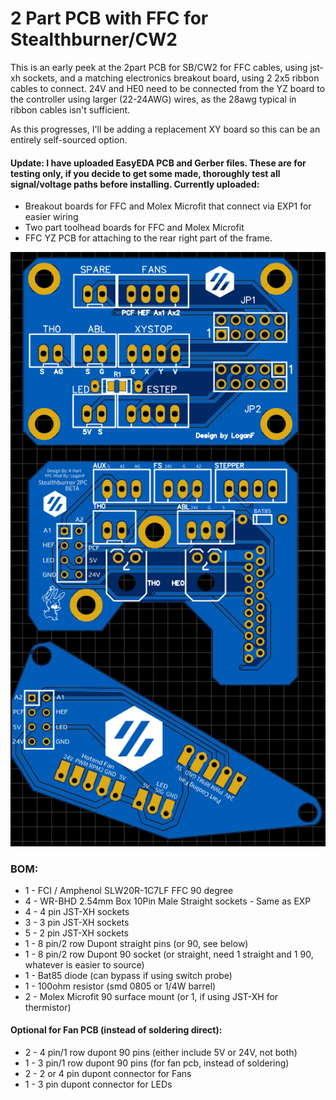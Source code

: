 # 2 Part PCB with FFC for Stealthburner/CW2

This is an early peek at the 2part PCB for SB/CW2 for FFC cables, using jst-xh sockets, and a matching electronics breakout board, using 2 2x5 ribbon cables to connect.
24V and HE0 need to be connected from the YZ board to the controller using larger (22-24AWG) wires, as the 28awg typical in ribbon cables isn't sufficient. 

As this progresses, I'll be adding a replacement XY board so this can be an entirely self-sourced option. 

#### Update:  I have uploaded EasyEDA PCB and Gerber files.  These are for testing only, if you decide to get some made, thoroughly test all signal/voltage paths before installing. Currently uploaded:
* Breakout boards for FFC and Molex Microfit that connect via EXP1 for easier wiring 
* Two part toolhead boards for FFC and Molex Microfit
* FFC YZ PCB for attaching to the rear right part of the frame.  


![FFC PCBs](ffc-pcbs.png)

### BOM: 
* 1 - FCI / Amphenol SLW20R-1C7LF FFC 90 degree 
* 4 - WR-BHD 2.54mm Box 10Pin Male Straight sockets - Same as EXP
* 4 - 4 pin JST-XH sockets
* 3 - 3 pin JST-XH sockets
* 5 - 2 pin JST-XH sockets
* 1 - 8 pin/2 row Dupont straight pins (or 90, see below)
* 1 - 8 pin/2 row Dupont 90 socket (or straight, need 1 straight and 1 90, whatever is easier to source)
* 1 - Bat85 diode (can bypass if using switch probe)
* 1 - 100ohm resistor (smd 0805 or 1/4W barrel)
* 2 - Molex Microfit 90 surface mount (or 1, if using JST-XH for thermistor)

#### Optional for Fan PCB (instead of soldering direct):
* 2 - 4 pin/1 row dupont 90 pins (either include 5V or 24V, not both)
* 1 - 3 pin/1 row dupont 90 pins (for fan pcb, instead of soldering)
* 2 - 2 or 4 pin dupont connector for Fans
* 1 - 3 pin dupont connector for LEDs


